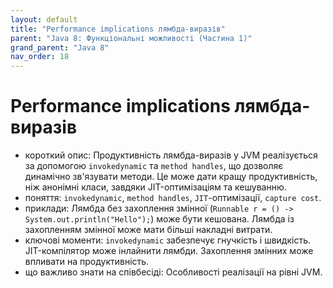 ```yaml
---
layout: default
title: "Performance implications лямбда-виразів"
parent: "Java 8: Функціональні можливості (Частина 1)"
grand_parent: "Java 8"
nav_order: 18
---
```


# Performance implications лямбда-виразів

*   короткий опис: Продуктивність лямбда-виразів у JVM реалізується за допомогою `invokedynamic` та `method handles`, що дозволяє динамічно зв'язувати методи. Це може дати кращу продуктивність, ніж анонімні класи, завдяки JIT-оптимізаціям та кешуванню.
*   поняття: `invokedynamic`, `method handles`, `JIT`-оптимізації, `capture cost`.
*   приклади: Лямбда без захоплення змінної (`Runnable r = () -> System.out.println("Hello");`) може бути кешована. Лямбда із захопленням змінної може мати більші накладні витрати.
*   ключові моменти: `invokedynamic` забезпечує гнучкість і швидкість. JIT-компілятор може інлайнити лямбди. Захоплення змінних може впливати на продуктивність.
*   що важливо знати на співбесіді: Особливості реалізації на рівні JVM.

